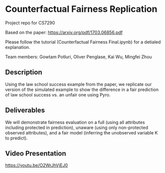 # Counterfactual Fairness Replication
Project repo for CS7290 

Based on the paper: https://arxiv.org/pdf/1703.06856.pdf

Please follow the tutorial (Counterfactual Fairness Final.ipynb) for a detialed explanation.

Team members: Gowtam Potluri, Oliver Penglase, Kai Wu, Mingfei Zhou

## Description
Using the law school success example from the paper, we replicate our version of the simulated example to show the difference in a fair prediction of law school success vs. an unfair one using Pyro. 

## Deliverables 

We will demonstrate fairness evaluation on a full (using all attributes including protected in prediction), unaware (using only non-protected observed attributes), and a fair model (inferring the unobserved variable K to predict). 

## Video Presentation
https://youtu.be/O2WrJhVjEJ0






